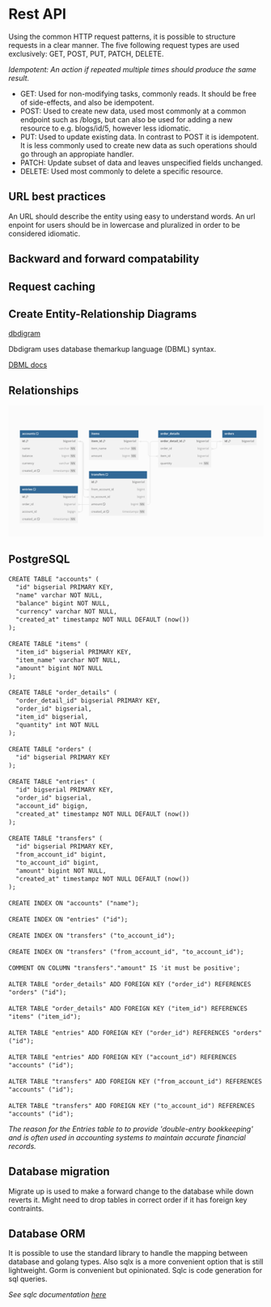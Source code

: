 # Rest API
Using the common HTTP request patterns, it is possible to structure requests in a clear manner. The five following request types are used exclusively: GET, POST, PUT, PATCH, DELETE.

*Idempotent: An action if repeated multiple times should produce the same result.*

- GET: Used for non-modifying tasks, commonly reads. It should be free of side-effects, and also be idempotent.
- POST: Used to create new data, used most commonly at a common endpoint such as /blogs, but can also be used for adding a new resource to e.g. blogs/id/5, however less idiomatic.
- PUT: Used to update existing data. In contrast to POST it is idempotent. It is less commonly used to create new data as such operations should go through an appropiate handler. 
- PATCH: Update subset of data and leaves unspecified fields unchanged.
- DELETE: Used most commonly to delete a specific resource.

## URL best practices
An URL should describe the entity using easy to understand words. An url enpoint for users should be in lowercase and pluralized in order to be considered idiomatic.

## Backward and forward compatability

## Request caching

## Create Entity-Relationship Diagrams
[dbdigram](https://dbdiagram.io/home)

Dbdigram uses database themarkup language (DBML) syntax.

[DBML docs](https://dbml.dbdiagram.io/docs/)

## Relationships

![Alt text](image.png)

## PostgreSQL

```
CREATE TABLE "accounts" (
  "id" bigserial PRIMARY KEY,
  "name" varchar NOT NULL,
  "balance" bigint NOT NULL,
  "currency" varchar NOT NULL,
  "created_at" timestampz NOT NULL DEFAULT (now())
);

CREATE TABLE "items" (
  "item_id" bigserial PRIMARY KEY,
  "item_name" varchar NOT NULL,
  "amount" bigint NOT NULL
);

CREATE TABLE "order_details" (
  "order_detail_id" bigserial PRIMARY KEY,
  "order_id" bigserial,
  "item_id" bigserial,
  "quantity" int NOT NULL
);

CREATE TABLE "orders" (
  "id" bigserial PRIMARY KEY
);

CREATE TABLE "entries" (
  "id" bigserial PRIMARY KEY,
  "order_id" bigserial,
  "account_id" bigign,
  "created_at" timestampz NOT NULL DEFAULT (now())
);

CREATE TABLE "transfers" (
  "id" bigserial PRIMARY KEY,
  "from_account_id" bigint,
  "to_account_id" bigint,
  "amount" bigint NOT NULL,
  "created_at" timestampz NOT NULL DEFAULT (now())
);

CREATE INDEX ON "accounts" ("name");

CREATE INDEX ON "entries" ("id");

CREATE INDEX ON "transfers" ("to_account_id");

CREATE INDEX ON "transfers" ("from_account_id", "to_account_id");

COMMENT ON COLUMN "transfers"."amount" IS 'it must be positive';

ALTER TABLE "order_details" ADD FOREIGN KEY ("order_id") REFERENCES "orders" ("id");

ALTER TABLE "order_details" ADD FOREIGN KEY ("item_id") REFERENCES "items" ("item_id");

ALTER TABLE "entries" ADD FOREIGN KEY ("order_id") REFERENCES "orders" ("id");

ALTER TABLE "entries" ADD FOREIGN KEY ("account_id") REFERENCES "accounts" ("id");

ALTER TABLE "transfers" ADD FOREIGN KEY ("from_account_id") REFERENCES "accounts" ("id");

ALTER TABLE "transfers" ADD FOREIGN KEY ("to_account_id") REFERENCES "accounts" ("id");

```

*The reason for the Entries table to to provide 'double-entry bookkeeping' and is often used in accounting systems to maintain accurate financial records.*

## Database migration

Migrate up is used to make a forward change to the database while down reverts it. Might need to drop tables in correct order if it has foreign key contraints. 

## Database ORM

It is possible to use the standard library to handle the mapping between database and golang types. Also sqlx is a more convenient option that is still lightweight. Gorm is convenient but opinionated. Sqlc is code generation for sql queries. 

*See sqlc documentation [here](https://docs.sqlc.dev/en/stable/tutorials/getting-started-postgresql.html)*



